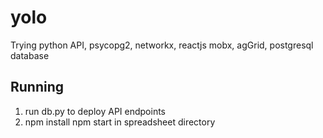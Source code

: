 # yolo
Trying python API, psycopg2, networkx, reactjs mobx, agGrid, postgresql database

## Running
 1. run db.py to deploy API endpoints
 2.  npm install
    npm start in spreadsheet directory

